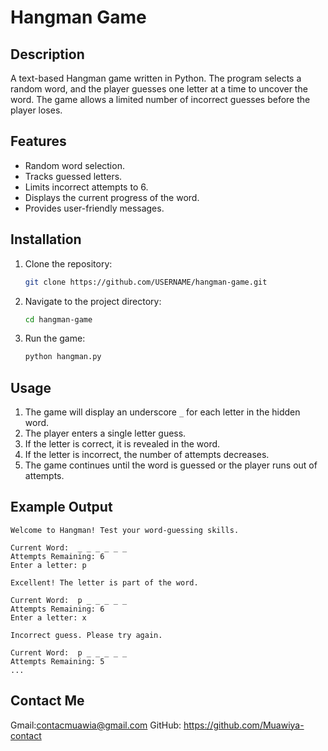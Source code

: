 # Hangman Game

## Description
A text-based Hangman game written in Python. The program selects a random word, and the player guesses one letter at a time to uncover the word. The game allows a limited number of incorrect guesses before the player loses.

## Features
- Random word selection.
- Tracks guessed letters.
- Limits incorrect attempts to 6.
- Displays the current progress of the word.
- Provides user-friendly messages.

## Installation
1. Clone the repository:
   ```bash
   git clone https://github.com/USERNAME/hangman-game.git
   ```
2. Navigate to the project directory:
   ```bash
   cd hangman-game
   ```
3. Run the game:
   ```bash
   python hangman.py
   ```

## Usage
1. The game will display an underscore `_` for each letter in the hidden word.
2. The player enters a single letter guess.
3. If the letter is correct, it is revealed in the word.
4. If the letter is incorrect, the number of attempts decreases.
5. The game continues until the word is guessed or the player runs out of attempts.

## Example Output
```
Welcome to Hangman! Test your word-guessing skills.

Current Word:  _ _ _ _ _ _
Attempts Remaining: 6
Enter a letter: p

Excellent! The letter is part of the word.

Current Word:  p _ _ _ _ _
Attempts Remaining: 6
Enter a letter: x

Incorrect guess. Please try again.

Current Word:  p _ _ _ _ _
Attempts Remaining: 5
...
```

## Contact Me
Gmail:contacmuawia@gmail.com
GitHub: https://github.com/Muawiya-contact

